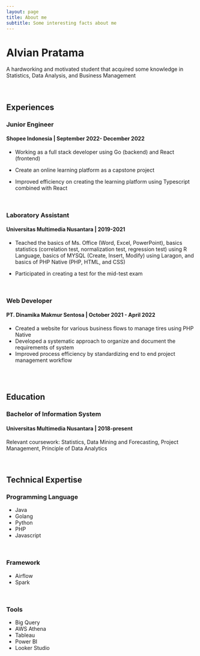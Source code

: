 ```yaml
---
layout: page
title: About me
subtitle: Some interesting facts about me
---
```


# Alvian Pratama
A hardworking and motivated student that acquired some knowledge in Statistics, Data Analysis, and Business Management <br /> <br /> <br />



## Experiences <br /> 



### Junior Engineer 
#### Shopee Indonesia | September 2022- December 2022

- Working as a full stack developer using Go (backend) and React (frontend)

- Create an online learning platform as a capstone project

- Improved efficiency on creating the learning platform using Typescript combined with React
<br />

### Laboratory Assistant 
#### Universitas Multimedia Nusantara | 2019-2021

- Teached the basics of Ms. Office (Word, Excel,
PowerPoint), basics statistics (correlation test, normalization test, regression test) using R Language, basics of MYSQL (Create, Insert, Modify) using Laragon, and basics of PHP Native (PHP, HTML, and CSS)

- Participated in creating a test for the mid-test exam
<br />

### Web Developer 
#### PT. Dinamika Makmur Sentosa | October 2021 - April 2022

- Created a website for various business flows to manage tires using PHP Native
- Developed a systematic approach to organize and document the requirements of system
- Improved process efficiency by standardizing end to end project management workflow

<br /> <br /> 

## Education 
### Bachelor of Information System
#### Universitas Multimedia Nusantara | 2018-present

Relevant coursework: Statistics, Data Mining and Forecasting, Project Management, Principle of Data Analytics <br /> <br /> <br />

## Technical Expertise 
### Programming Language
- Java
- Golang
- Python
- PHP
- Javascript

<br /> 

### Framework
- Airflow
- Spark

<br /> 

### Tools
- Big Query
- AWS Athena
- Tableau
- Power BI
- Looker Studio
